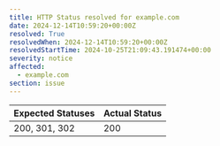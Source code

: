 ```yaml
---
title: HTTP Status resolved for example.com
date: 2024-12-14T10:59:20+00:00Z
resolved: True
resolvedWhen: 2024-12-14T10:59:20+00:00Z
resolvedStartTime: 2024-10-25T21:09:43.191474+00:00
severity: notice
affected:
  - example.com
section: issue
---
```


| Expected Statuses | Actual Status  |
|-------------------|----------------|
| 200, 301, 302 | 200 |
